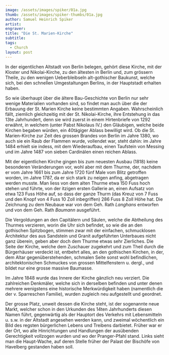 ```yaml
---
image: /assets/images/spiker/01a.jpg
thumb: /assets/images/spiker-thumbs/01a.jpg
author: Samuel Heinrich Spiker
artist: 
engraver: 
title: "Die St. Marien-Kirche"
subtitle: 
tags:
  - Church
layout: post
---
```

In der eigentlichen Altstadt von Berlin belegen, gehört diese Kirche, mit der Kloster und Nikolai-Kirche, zu den ältesten in Berlin und, zum grössern Theile, zu den wenigen Ueberbleibseln alt-gothischer Baukunst, welche sich, bei den schnellen Umgestaltungen Berlins, in der Hauptstadt erhalten haben.

So wie überhaupt über die ältere Bau-Geschichte von Berlin nur sehr wenige Materialien vorhanden sind, so findet man auch über die der Erbauung der St. Marien Kirche keine bestimmten Angaben. Wahrscheinlich fällt, ziemlich gleichzeitig mit der St. Nikolai-Kirche, ihre Entstehung in das 13te Jahrhundert, denn sie wird zuerst in einem Hirtenbriefe von 1292 erwähnt, in welchem (unter Pabst Nikolaus IV.) den Gläubigen, welche beide Kirchen begaben würden, ein 40tägiger Ablass bewilligt wird. Ob die St. Marien-Kirche zur Zeit des grossen Brandes von Berlin im Jahre 1380, wo auch sie ein Raub der Flammen wurde, vollendet war, steht dahin: im Jahre 1484 erhielt sie indess, mit dem Wiederaufbau, einen Taufstein von Messing und im Jahre 1487 von sieben Cardinälen einen reichen Ablass.

Mit der eigentlichen Kirche gingen bis zum neuesten Ausbau (1818) keine besonderen Veränderungen vor, wohl aber mit dem Thurme, der, nachdem er vom Jahre 1661 bis zum Jahre 1720 fünf Male vom Blitz getroffen worden, im Jahre 1787, da er sich stark zu neigen anfing, abgetragen werden musste. Man liess von dem alten Thurme etwa 150 Fuss hoch stehen und führte, von der itzigen ersten Gallerie an, einen Aufsatz von etwa 123 Fuss Höhe auf, so dass der ganze Thurm (das Kreuz von 7 Fuss und den Knopf von 4 Fuss 10 Zoll inbegriffen) 286 Fuss 8 Zoll Höhe hat. Die Zeichnung zu dem Neubaue war von dem Geh. Rath _Langhans_ entworfen und von dem Geh. Rath _Baumann_ ausgeführt.

Die Vergoldungen an den Capitälern und Säulen, welche die Abtheilung des Thurmes verzieren, worin die Uhr sich befindet, so wie die an den gothischen Spitzbogen, stimmen zwar mit der einfachen, schmucklosen Architektur des aus Sandstein und Granit aufgeführten Unterbaues nicht ganz überein, geben aber doch dem Thurme etwas sehr Zierliches. Die Seite der Kirche, welche dem Zuschauer zugekehrt und zum Theil durch die Bürgerhäuser verdeckt ist, entbehrt alles, an den gothischen Kirchen, in der, dem Altar gegenüberstehenden, schmalen Seite sonst wohl befindlichen, architektonischen Schmuckes von grossen Mittelfenstern u. dergl., und bildet nur eine grosse massive Baumasse.

Im Jahre 1848 wurde das Innere der Kirche gänzlich neu verziert. Die zahlreichen Denkmäler, welche sich in derselben befinden und unter denen mehrere wenigstens eine historische Merkwürdigkeit haben (namentlich die der v. Sparreschen Familie), wurden zugleich neu aufgestellt und geordnet.

Der grosse Platz, unweit dessen die Kirche steht, ist der sogenannte neue Markt, welcher schon in den Urkunden des 14ten Jahrhunderts diesen Namen führt, gegenwärtig als der Hauptort des Verkehrs mit Lebensmitteln u. s.w. in der Altstadt angesehen werden kann, und zweimal wöchentlich ein Bild des regsten bürgerlichen Lebens und Treibens darbietet. Früher war er der Ort, wo alle Hinrichtungen und Handlungen der ausübenden Gerechtigkeit vollzogen wurden und wo der Pranger-Pfahl stand. Links sieht man die Haupt-Wache, auf deren Stelle früher der Palast der Bischöfe von Havelberg gestanden haben soll.